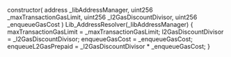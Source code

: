 constructor(
        address _libAddressManager,
        uint256 _maxTransactionGasLimit,
        uint256 _l2GasDiscountDivisor,
        uint256 _enqueueGasCost
    ) Lib_AddressResolver(_libAddressManager) {
        maxTransactionGasLimit = _maxTransactionGasLimit;
        l2GasDiscountDivisor = _l2GasDiscountDivisor;
        enqueueGasCost = _enqueueGasCost;
        enqueueL2GasPrepaid = _l2GasDiscountDivisor * _enqueueGasCost;
    }
